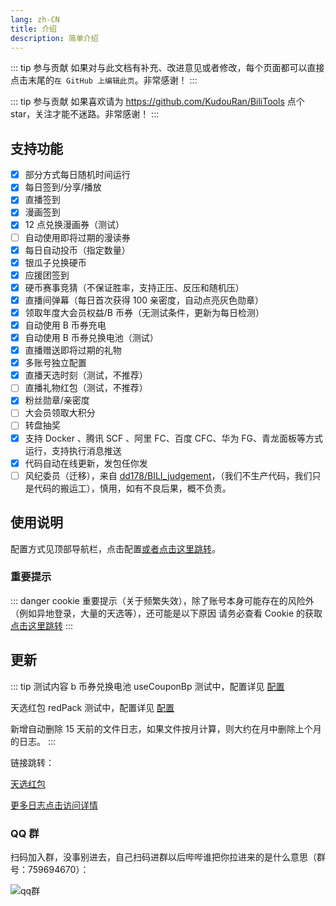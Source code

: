```yaml
---
lang: zh-CN
title: 介绍
description: 简单介绍
---
```


::: tip 参与贡献
如果对与此文档有补充、改进意见或者修改，每个页面都可以直接点击末尾的`在 GitHub 上编辑此页`。非常感谢！
:::

::: tip 参与贡献
如果喜欢请为 <https://github.com/KudouRan/BiliTools> 点个 star，关注才能不迷路。非常感谢！
:::

## 支持功能 <Badge v-if="isRefreshed" type="tip" :text="`版本${tagName}`" vertical="top" />

- [x] 部分方式每日随机时间运行 <Badge type="tip" text="推荐" vertical="middle" />
- [x] 每日签到/分享/播放
- [x] 直播签到
- [x] 漫画签到
- [x] 12 点兑换漫画券（测试）
- [ ] 自动使用即将过期的漫读券
- [x] 每日自动投币（指定数量）
- [x] 银瓜子兑换硬币
- [x] 应援团签到
- [x] 硬币赛事竞猜（不保证胜率，支持正压、反压和随机压）
- [x] 直播间弹幕（每日首次获得 100 亲密度，自动点亮灰色勋章）
- [x] 领取年度大会员权益/B 币券（无测试条件，更新为每日检测）
- [x] 自动使用 B 币券充电
- [x] 自动使用 B 币券兑换电池（测试）
- [x] 直播赠送即将过期的礼物
- [x] 多账号独立配置
- [x] 直播天选时刻（测试，不推荐） <Badge type="warning" text="慎用" vertical="middle" />
- [ ] 直播礼物红包（测试，不推荐） <Badge type="warning" text="慎用" vertical="middle" />
- [x] 粉丝勋章/亲密度
- [ ] 大会员领取大积分 <Badge type="warning" text="新增" vertical="middle" />
- [ ] 转盘抽奖 <Badge type="warning" text="新增" vertical="middle" />
- [x] 支持 Docker 、腾讯 SCF 、阿里 FC、百度 CFC、华为 FG、青龙面板等方式运行，支持执行消息推送
- [x] 代码自动在线更新，发包任你发 <Badge type="tip" text="推荐" vertical="middle" />
- [ ] 风纪委员（迁移），来自 [dd178/BILI_judgement](https://github.com/dd178/BILI_judgement/blob/master/judgement.py)，（我们不生产代码，我们只是代码的搬运工），慎用，如有不良后果，概不负责。

## 使用说明

配置方式见顶部导航栏，点击配置[或者点击这里跳转](../config/)。

### 重要提示

::: danger cookie 重要提示（关于频繁失效），除了账号本身可能存在的风险外（例如异地登录，大量的天选等），还可能是以下原因
请务必查看 Cookie 的获取[点击这里跳转](../config/get_value.md)
:::

## 更新

::: tip 测试内容
b 币券兑换电池 useCouponBp 测试中，配置详见 [配置](../config/func.md)

天选红包 redPack 测试中，配置详见 [配置](../config/func.md)

新增自动删除 15 天前的文件日志，如果文件按月计算，则大约在月中删除上个月的日志。
:::

链接跳转：

[天选红包](../config/func.md#天选红包)

[更多日志点击访问详情](./update.md)

### QQ 群

扫码加入群，没事别进去，自己扫码进群以后哔哔谁把你拉进来的是什么意思（群号：759694670）：

![qq群](/images/qq_group.png)

